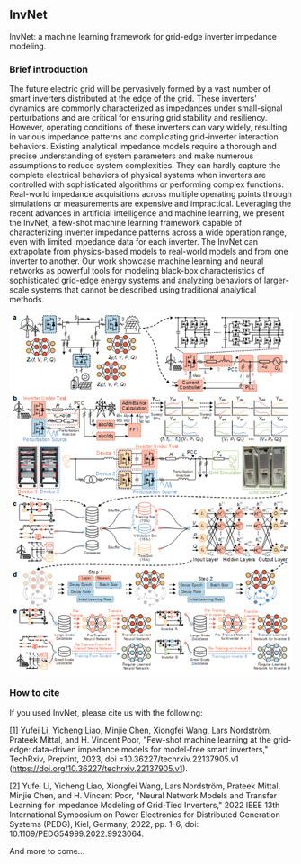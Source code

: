 ## InvNet
InvNet: a machine learning framework for grid-edge inverter impedance modeling. 

### Brief introduction
The future electric grid will be pervasively formed by a vast number of smart inverters distributed at the edge of the grid. These inverters' dynamics are commonly characterized as impedances under small-signal perturbations and are critical for ensuring grid stability and resiliency. However, operating conditions of these inverters can vary widely, resulting in various impedance patterns and complicating grid-inverter interaction behaviors. Existing analytical impedance models require a thorough and precise understanding of system parameters and make numerous assumptions to reduce system complexities. They can hardly capture the complete electrical behaviors of physical systems when inverters are controlled with sophisticated algorithms or performing complex functions. Real-world impedance acquisitions across multiple operating points through simulations or measurements are expensive and impractical. Leveraging the recent advances in artificial intelligence and machine learning, we present the InvNet, a few-shot machine learning framework capable of characterizing inverter impedance patterns across a wide operation range, even with limited impedance data for each inverter. The InvNet can extrapolate from physics-based models to real-world models and from one inverter to another. Our work showcase machine learning and neural networks as powerful tools for modeling black-box characteristics of sophisticated grid-edge energy systems and analyzing behaviors of larger-scale systems that cannot be described using traditional analytical methods.

![](https://github.com/superrabbit2023/InvNet/blob/master/doc/Overall-.png)

### How to cite
If you used InvNet, please cite us with the following:

[1] Yufei Li, Yicheng Liao, Minjie Chen, Xiongfei Wang, Lars Nordström, Prateek Mittal, and H. Vincent Poor, "Few-shot machine learning at the grid-edge: data-driven impedance models for model-free smart inverters," TechRxiv, Preprint, 2023, doi =10.36227/techrxiv.22137905.v1 (https://doi.org/10.36227/techrxiv.22137905.v1).

[2] Yufei Li, Yicheng Liao, Xiongfei Wang, Lars Nordström, Prateek Mittal, Minjie Chen, and H. Vincent Poor, "Neural Network Models and Transfer Learning for Impedance Modeling of Grid-Tied Inverters," 2022 IEEE 13th International Symposium on Power Electronics for Distributed Generation Systems (PEDG), Kiel, Germany, 2022, pp. 1-6, doi: 10.1109/PEDG54999.2022.9923064.

And more to come...
